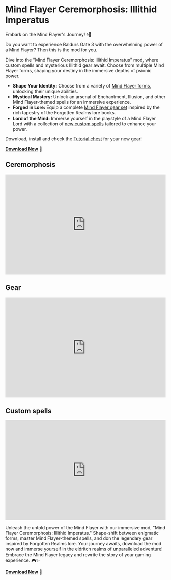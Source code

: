 # Mind Flayer Ceremorphosis: Illithid Imperatus

Embark on the Mind Flayer's Journey! 🌀🧠

Do you want to experience Baldurs Gate 3 with the overwhelming power of a Mind Flayer? Then this is the mod for you.

Dive into the "Mind Flayer Ceremorphosis: Illithid Imperatus" mod, where custom spells and mysterious Illithid gear await. Choose from multiple Mind Flayer forms, shaping your destiny in the immersive depths of psionic power.

- **Shape Your Identity:** Choose from a variety of [Mind Flayer forms](./modules/ceremorphosis_models.md), unlocking their unique abilities.
- **Mystical Mastery:** Unlock an arsenal of Enchantment, Illusion, and other Mind Flayer-themed spells for an immersive experience.
- **Forged in Lore:** Equip a complete [Mind Flayer gear set](./modules/gear_list.md) inspired by the rich tapestry of the Forgotten Realms lore books.
- **Lord of the Mind:** Immerse yourself in the playstyle of a Mind Flayer Lord with a collection of [new custom spells](./modules/custom_spells.md) tailored to enhance your power.

Download, install and check the [Tutorial chest](https://www.nexusmods.com/baldursgate3/mods/457?tab=posts) for your new gear!

**[Download Now][1] 🚀**

## Ceremorphosis

<iframe width="100%" style="max-width: 560px" height="315" src="https://www.youtube.com/embed/EKkapRiecHo?si=03E7N_lkavyBLDxJ" title="YouTube video player" frameborder="0" allow="accelerometer; autoplay; clipboard-write; encrypted-media; gyroscope; picture-in-picture; web-share" allowfullscreen></iframe>

## Gear

<iframe width="100%" style="max-width: 560px" height="315" src="https://www.youtube.com/embed/EKkapRiecHo?si=_HIiugg1vDu_6dYJ" title="YouTube video player" frameborder="0" allow="accelerometer; autoplay; clipboard-write; encrypted-media; gyroscope; picture-in-picture; web-share" allowfullscreen></iframe>

## Custom spells

<iframe width="100%" style="max-width: 560px" height="315" src="https://www.youtube.com/embed/j2ZMxOXv_5I?si=ZajwJZRHldj68Jw5" title="YouTube video player" frameborder="0" allow="accelerometer; autoplay; clipboard-write; encrypted-media; gyroscope; picture-in-picture; web-share" allowfullscreen></iframe>

Unleash the untold power of the Mind Flayer with our immersive mod, "Mind Flayer Ceremorphosis: Illithid Imperatus." Shape-shift between enigmatic forms, master Mind Flayer-themed spells, and don the legendary gear inspired by Forgotten Realms lore. Your journey awaits, download the mod now and immerse yourself in the eldritch realms of unparalleled adventure! Embrace the Mind Flayer legacy and rewrite the story of your gaming experience. 🎮✨

**[Download Now][1] 🚀**

[1]: https://www.nexusmods.com/baldursgate3/mods/3956?tab=files&file_id=30351